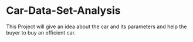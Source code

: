 # Car-Data-Set-Analysis
This Project will give an idea about the car and its parameters and help the buyer to buy an efficient car.
